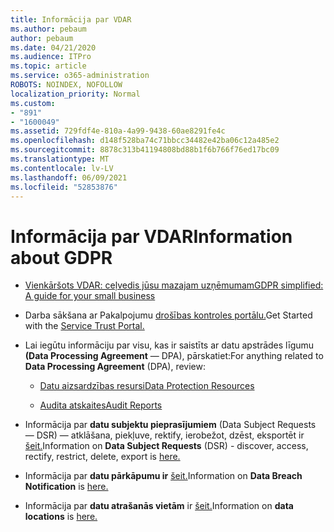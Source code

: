 ```yaml
---
title: Informācija par VDAR
ms.author: pebaum
author: pebaum
ms.date: 04/21/2020
ms.audience: ITPro
ms.topic: article
ms.service: o365-administration
ROBOTS: NOINDEX, NOFOLLOW
localization_priority: Normal
ms.custom:
- "891"
- "1600049"
ms.assetid: 729fdf4e-810a-4a99-9438-60ae8291fe4c
ms.openlocfilehash: d148f528ba74c71bbcc34482e42ba06c12a485e2
ms.sourcegitcommit: 8878c313b41194808bd88b1f6b766f76ed17bc09
ms.translationtype: MT
ms.contentlocale: lv-LV
ms.lasthandoff: 06/09/2021
ms.locfileid: "52853876"
---
```

# <a name="information-about-gdpr"></a><span data-ttu-id="4db0a-102">Informācija par VDAR</span><span class="sxs-lookup"><span data-stu-id="4db0a-102">Information about GDPR</span></span>

- [<span data-ttu-id="4db0a-103">Vienkāršots VDAR: ceļvedis jūsu mazajam uzņēmumam</span><span class="sxs-lookup"><span data-stu-id="4db0a-103">GDPR simplified: A guide for your small business</span></span>](/microsoft-365/admin/security-and-compliance/gdpr-compliance)

- <span data-ttu-id="4db0a-104">Darba sākšana ar Pakalpojumu [drošības kontroles portālu.](https://servicetrust.microsoft.com/ViewPage/GDPRGetStarted)</span><span class="sxs-lookup"><span data-stu-id="4db0a-104">Get Started with the [Service Trust Portal.](https://servicetrust.microsoft.com/ViewPage/GDPRGetStarted)</span></span>

- <span data-ttu-id="4db0a-105">Lai iegūtu informāciju par visu, kas ir saistīts ar datu apstrādes līgumu **(Data Processing Agreement** — DPA), pārskatiet:</span><span class="sxs-lookup"><span data-stu-id="4db0a-105">For anything related to **Data Processing Agreement** (DPA), review:</span></span>

  - [<span data-ttu-id="4db0a-106">Datu aizsardzības resursi</span><span class="sxs-lookup"><span data-stu-id="4db0a-106">Data Protection Resources</span></span>](https://servicetrust.microsoft.com/ViewPage/TrustDocuments)

  - [<span data-ttu-id="4db0a-107">Audita atskaites</span><span class="sxs-lookup"><span data-stu-id="4db0a-107">Audit Reports</span></span>](https://servicetrust.microsoft.com/ViewPage/MSComplianceGuide)

- <span data-ttu-id="4db0a-108">Informācija par **datu subjektu pieprasījumiem** (Data Subject Requests — DSR) — atklāšana, piekļuve, rektify, ierobežot, dzēst, eksportēt ir [šeit.](/microsoft-365/compliance/gdpr-dsr-office365)</span><span class="sxs-lookup"><span data-stu-id="4db0a-108">Information on **Data Subject Requests** (DSR) - discover, access, rectify, restrict, delete, export is [here.](/microsoft-365/compliance/gdpr-dsr-office365)</span></span>

- <span data-ttu-id="4db0a-109">Informācija par **datu pārkāpumu ir** [šeit.](https://servicetrust.microsoft.com/ViewPage/GDPRBreach)</span><span class="sxs-lookup"><span data-stu-id="4db0a-109">Information on **Data Breach Notification** is [here.](https://servicetrust.microsoft.com/ViewPage/GDPRBreach)</span></span>

- <span data-ttu-id="4db0a-110">Informācija par **datu atrašanās vietām** ir [šeit.](https://products.office.com/where-is-your-data-located?ms.officeurl=datamaps&amp;geo=All#All)</span><span class="sxs-lookup"><span data-stu-id="4db0a-110">Information on **data locations** is [here.](https://products.office.com/where-is-your-data-located?ms.officeurl=datamaps&amp;geo=All#All)</span></span>
